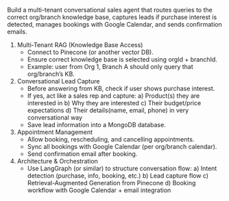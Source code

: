 Build a multi-tenant conversational sales agent that routes queries to the correct org/branch knowledge base, captures leads if purchase interest is detected, manages bookings with Google Calendar, and sends confirmation emails.

1. Multi-Tenant RAG (Knowledge Base Access)
   - Connect to Pinecone (or another vector DB).
   - Ensure correct knowledge base is selected using orgId + branchId.
   - Example: user from Org 1, Branch A should only query that org/branch’s KB.
2. Conversational Lead Capture
   - Before answering from KB, check if user shows purchase interest.
   - If yes, act like a sales rep and capture:
     a) Product(s) they are interested in
     b) Why they are interested
     c) Their budget/price expectations
     d) Their details(name, email, phone) in very conversational way
   - Save lead information into a MongoDB database.
3. Appointment Management
   - Allow booking, rescheduling, and cancelling appointments.
   - Sync all bookings with Google Calendar (per org/branch calendar).
   - Send confirmation email after booking.
4. Architecture & Orchestration
   - Use LangGraph (or similar) to structure conversation flow:
     a) Intent detection (purchase, info, booking, etc.)
     b) Lead capture flow
     c) Retrieval-Augmented Generation from Pinecone
     d) Booking workflow with Google Calendar + email integration
